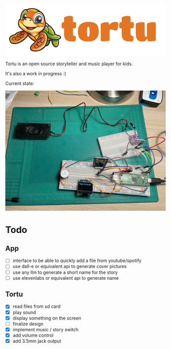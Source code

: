 ![tortu](./img/tortu-logo.png)

Tortu is an open source storyteller and music player for kids.

It's also a work in progress :)

Current state:

![current state photo](./img/proto.jpg)

# Todo

## App
- [ ] interface to be able to quickly add a file from youtube/spotify
- [ ] use dall-e or equivalent api to generate cover pictures
- [ ] use any llm to generate a short name for the story
- [ ] use elevenlabs or equivalent api to generate name

## Tortu
- [x] read files from sd card
- [x] play sound
- [x] display something on the screen
- [ ] finalize design
- [x] implement music / story switch
- [x] add volume control
- [x] add 3.5mm jack output
